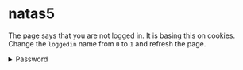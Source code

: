 # natas5

The page says that you are not logged in. It is basing this on cookies. Change the `loggedin` name from `0` to `1` and refresh the page.

<details>
  <summary>Password</summary>
  ```
  aGoY4q2Dc6MgDq4oL4YtoKtyAg9PeHa1
  ```
</details>